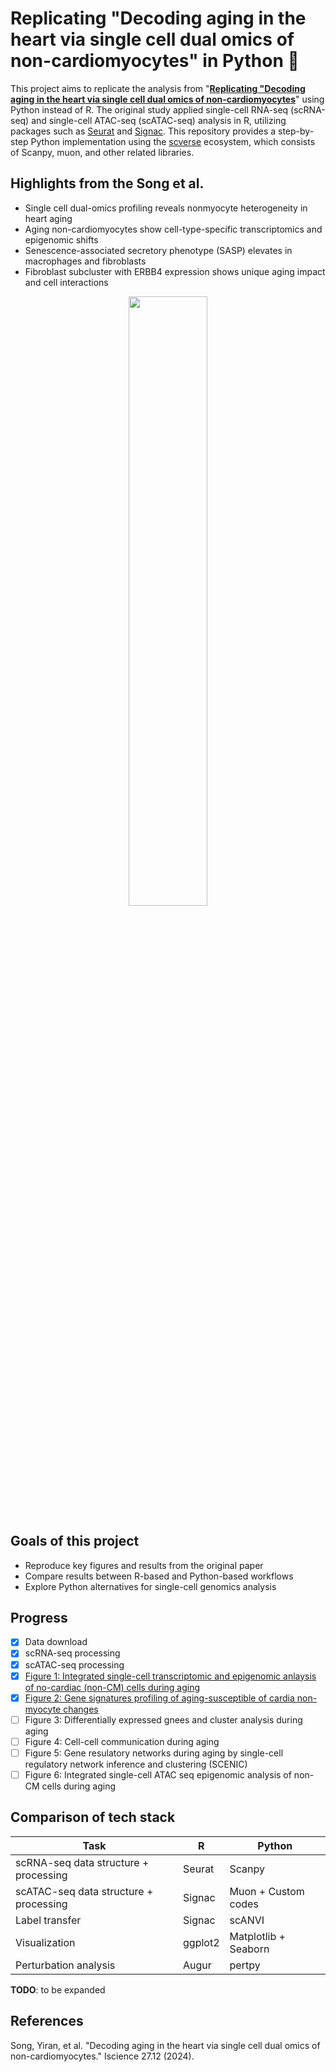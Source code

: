 # Replicating "Decoding aging in the heart via single cell dual omics of non-cardiomyocytes" in Python 🐍

This project aims to replicate the analysis from "**[Replicating "Decoding aging in the heart via single cell dual omics of non-cardiomyocytes](https://www.cell.com/iscience/fulltext/S2589-0042(24)02696-8)**" using Python instead of R.
The original study applied single-cell RNA-seq (scRNA-seq) and single-cell ATAC-seq (scATAC-seq) analysis in R, utilizing packages such as [Seurat](https://satijalab.org/seurat/) and [Signac](https://stuartlab.org/signac/).
This repository provides a step-by-step Python implementation using the [scverse](https://scverse.org/) ecosystem, which consists of Scanpy, muon, and other related libraries.

## Highlights from the Song et al.
- Single cell dual-omics profiling reveals nonmyocyte heterogeneity in heart aging
- Aging non-cardiomyocytes show cell-type-specific transcriptomics and epigenomic shifts
- Senescence-associated secretory phenotype (SASP) elevates in macrophages and fibroblasts
- Fibroblast subcluster with ERBB4 expression shows unique aging impact and cell interactions
  
<p align="center">
<img src="https://github.com/user-attachments/assets/7da3ed2e-3b76-4ebd-9349-85246e3f3ce0" width=50% height=50%>
</p>

## Goals of this project
- Reproduce key figures and results from the original paper
- Compare results between R-based and Python-based workflows
- Explore Python alternatives for single-cell genomics analysis

## Progress
- [x] Data download
- [x] scRNA-seq processing
- [x] scATAC-seq processing
- [x] [Figure 1: Integrated single-cell transcriptomic and epigenomic anlaysis of no-cardiac (non-CM) cells during aging](figures/figure1.png)
- [X] [Figure 2: Gene signatures profiling of aging-susceptible of cardia non-myocyte changes](figures/figure2.png)
- [ ] Figure 3: Differentially expressed gnees and cluster analysis during aging
- [ ] Figure 4: Cell-cell communication during aging
- [ ] Figure 5: Gene resulatory networks during aging by single-cell regulatory network inference and clustering (SCENIC)
- [ ] Figure 6: Integrated single-cell ATAC seq epigenomic analysis of non-CM cells during aging
      
## Comparison of tech stack

| Task  | R | Python  |
| ------------- | ------------- | ------------- |
| scRNA-seq data structure + processing  | Seurat | Scanpy |
| scATAC-seq data structure + processing  | Signac | Muon + Custom codes |
| Label transfer | Signac | scANVI | 
| Visualization | ggplot2 | Matplotlib + Seaborn |
| Perturbation analysis | Augur | pertpy |

**TODO**: to be expanded

## References
Song, Yiran, et al. "Decoding aging in the heart via single cell dual omics of non-cardiomyocytes." Iscience 27.12 (2024).

